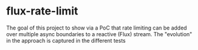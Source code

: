 # flux-rate-limit

The goal of this project to show via a PoC that rate limiting can be added over multiple 
async boundaries to a reactive (Flux) stream.
The "evolution" in the approach is captured in the different tests 